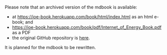 Please note that an archived version of the mdbook is available:
- at https://ioe-book.herokuapp.com/book/html/index.html as an html e-book; and
- https://ioe-book.herokuapp.com/book/pdf/Internet_of_Energy_Book.pdf as a PDF
- the original GitHub repository is [here](https://github.com/redgridone/ARCHIVED--mdbook).

It is planned for the mdbook to be rewritten.
